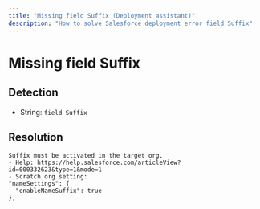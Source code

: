 ```yaml
---
title: "Missing field Suffix (Deployment assistant)"
description: "How to solve Salesforce deployment error field Suffix"
---
```

<!-- markdownlint-disable MD013 -->
# Missing field Suffix

## Detection

- String: `field Suffix`

## Resolution

```shell
Suffix must be activated in the target org.
- Help: https://help.salesforce.com/articleView?id=000332623&type=1&mode=1
- Scratch org setting:
"nameSettings": {
  "enableNameSuffix": true
},
```
